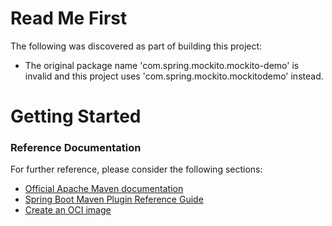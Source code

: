 # Read Me First
The following was discovered as part of building this project:

* The original package name 'com.spring.mockito.mockito-demo' is invalid and this project uses 'com.spring.mockito.mockitodemo' instead.

# Getting Started

### Reference Documentation
For further reference, please consider the following sections:

* [Official Apache Maven documentation](https://maven.apache.org/guides/index.html)
* [Spring Boot Maven Plugin Reference Guide](https://docs.spring.io/spring-boot/docs/2.4.2/maven-plugin/reference/html/)
* [Create an OCI image](https://docs.spring.io/spring-boot/docs/2.4.2/maven-plugin/reference/html/#build-image)


